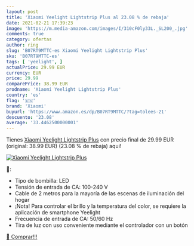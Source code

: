 ```yaml
---
layout: post
title: 'Xiaomi Yeelight Lightstrip Plus al 23.08 % de rebaja'
date: 2021-02-21 17:39:23
image: 'https://m.media-amazon.com/images/I/310cF0ly33L._SL200_.jpg'
comments: true
category: ofertas
author: ring
slug: 'B07RT9MTTC-es Xiaomi Yeelight Lightstrip Plus'
sku: 'B07RT9MTTC-es'
tags: [ 'yeelight', ]
actualPrice: 29.99 EUR
currency: EUR
price: 29.99
comparePrice: 38.99 EUR
prodname: 'Xiaomi Yeelight Lightstrip Plus'
country: 'es'
flag: '🇪🇸'
brand: 'Xiaomi'
buyurl: 'https://www.amazon.es/dp/B07RT9MTTC/?tag=tolees-21'
descuento: '23.08'
average: '33.4462500000001'
---
```


Tienes [Xiaomi Yeelight Lightstrip Plus](https://www.amazon.es/dp/B07RT9MTTC/?tag=tolees-21) con precio final de  29.99 EUR (original: 38.99 EUR) (23.08 %  de rebaja) aqui!

[![Xiaomi Yeelight Lightstrip Plus](https://m.media-amazon.com/images/I/310cF0ly33L._SL200_.jpg)](https://www.amazon.es/dp/B07RT9MTTC/?tag=tolees-21)

🔎:

- Tipo de bombilla: LED
- Tensión de entrada de CA: 100-240 V
- Cable de 2 metros para la mayoría de las escenas de iluminación del hogar
- ¡Nota! Para controlar el brillo y la temperatura del color, se requiere la aplicación de smartphone Yeelight
- Frecuencia de entrada de CA: 50/60 Hz
- Tira de luz con uso conveniente mediante el controlador con un botón

[🛒 Comprar!!!](https://www.amazon.es/dp/B07RT9MTTC/?tag=tolees-21)
